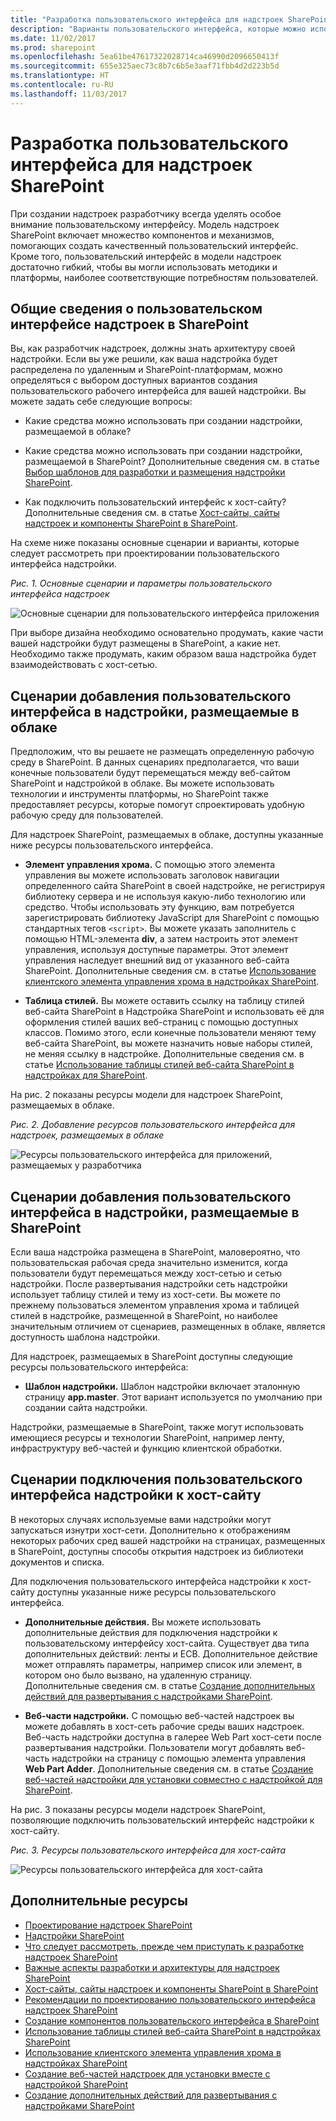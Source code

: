 ```yaml
---
title: "Разработка пользовательского интерфейса для надстроек SharePoint"
description: "Варианты пользовательского интерфейса, которые можно использовать при создании надстроек в SharePoint, включая сценарии пользовательского интерфейса в надстройках, размещаемых в облаке и в SharePoint."
ms.date: 11/02/2017
ms.prod: sharepoint
ms.openlocfilehash: 5ea61be47617322028714ca46990d2096650413f
ms.sourcegitcommit: 655e325aec73c8b7c6b5e3aaf71fbb4d2d223b5d
ms.translationtype: HT
ms.contentlocale: ru-RU
ms.lasthandoff: 11/03/2017
---
```

# <a name="ux-design-for-sharepoint-add-ins"></a>Разработка пользовательского интерфейса для надстроек SharePoint

При создании надстроек разработчику всегда уделять особое внимание пользовательскому интерфейсу. Модель надстроек SharePoint включает множество компонентов и механизмов, помогающих создать качественный пользовательский интерфейс. Кроме того, пользовательский интерфейс в модели надстроек достаточно гибкий, чтобы вы могли использовать методики и платформы, наиболее соответствующие потребностям пользователей.

<a name="SP15_UXdesignapps_overview"> </a>
## <a name="high-level-overview-of-add-in-ux-in-sharepoint"></a>Общие сведения о пользовательском интерфейсе надстроек в SharePoint

Вы, как разработчик надстроек, должны знать архитектуру своей надстройки. Если вы уже решили, как ваша надстройка будет распределена по удаленным и SharePoint-платформам, можно определяться с выбором доступных вариантов создания пользовательского рабочего интерфейса для вашей надстройки. Вы можете задать себе следующие вопросы:

- Какие средства можно использовать при создании надстройки, размещаемой в облаке?

- Какие средства можно использовать при создании надстройки, размещаемой в SharePoint? Дополнительные сведения см. в статье [Выбор шаблонов для разработки и размещения надстройки SharePoint](choose-patterns-for-developing-and-hosting-your-sharepoint-add-in.md).

- Как подключить пользовательский интерфейс к хост-сайту? Дополнительные сведения см. в статье [Хост-сайты, сайты надстроек и компоненты SharePoint в SharePoint](host-webs-add-in-webs-and-sharepoint-components-in-sharepoint.md).

На схеме ниже показаны основные сценарии и варианты, которые следует рассмотреть при проектировании пользовательского интерфейса надстройки.

*Рис. 1. Основные сценарии и параметры пользовательского интерфейса надстроек*

![Основные сценарии для пользовательского интерфейса приложения](../images/AppUX_landscape.png)
 
При выборе дизайна необходимо основательно продумать, какие части вашей надстройки будут размещены в SharePoint, а какие нет. Необходимо также продумать, каким образом ваша надстройка будет взаимодействовать с хост-сетью.

<a name="SP15_UXdesignapps_devhosted"> </a>
## <a name="add-in-ux-scenarios-in-cloud-hosted-add-ins"></a>Сценарии добавления пользовательского интерфейса в надстройки, размещаемые в облаке

Предположим, что вы решаете не размещать определенную рабочую среду в SharePoint. В данных сценариях предполагается, что ваши конечные пользователи будут перемещаться между веб-сайтом SharePoint и надстройкой в облаке. Вы можете использовать технологии и инструменты платформы, но SharePoint также предоставляет ресурсы, которые помогут спроектировать удобную рабочую среду для пользователей.

Для надстроек SharePoint, размещаемых в облаке, доступны указанные ниже ресурсы пользовательского интерфейса.

- **Элемент управления хрома.** С помощью этого элемента управления вы можете использовать заголовок навигации определенного сайта SharePoint в своей надстройке, не регистрируя библиотеку сервера и не используя какую-либо технологию или средство. Чтобы использовать эту функцию, вам потребуется зарегистрировать библиотеку JavaScript для SharePoint с помощью стандартных тегов `<script>`. Вы можете указать заполнитель с помощью HTML-элемента **div**, а затем настроить этот элемент управления, используя доступные параметры. Этот элемент управления наследует внешний вид от указанного веб-сайта SharePoint. Дополнительные сведения см. в статье [Использование клиентского элемента управления хрома в надстройках SharePoint](use-the-client-chrome-control-in-sharepoint-add-ins.md).

- **Таблица стилей.** Вы можете оставить ссылку на таблицу стилей веб-сайта SharePoint в Надстройка SharePoint и использовать её для оформления стилей ваших веб-страниц с помощью доступных классов. Помимо этого, если конечные пользователи меняют тему веб-сайта SharePoint, вы можете назначить новые наборы стилей, не меняя ссылку в надстройке. Дополнительные сведения см. в статье [Использование таблицы стилей веб-сайта SharePoint в надстройках для SharePoint](use-a-sharepoint-website-s-style-sheet-in-sharepoint-add-ins.md).
     
На рис. 2 показаны ресурсы модели для надстроек SharePoint, размещаемых в облаке.

*Рис. 2. Добавление ресурсов пользовательского интерфейса для надстроек, размещаемых в облаке*

![Ресурсы пользовательского интерфейса для приложений, размещаемых у разработчика](../images/AppUX_devhosted.png)

<a name="SP15_UXdesignapps_SPhosted"> </a>
## <a name="add-in-ux-scenarios-in-sharepoint-hosted-add-ins"></a>Сценарии добавления пользовательского интерфейса в надстройки, размещаемые в SharePoint

Если ваша надстройка размещена в SharePoint, маловероятно, что пользовательская рабочая среда значительно изменится, когда пользователи будут перемещаться между хост-сетью и сетью надстройки. После развертывания надстройки сеть надстройки использует таблицу стилей и тему из хост-сети. Вы можете по прежнему пользоваться элементом управления хрома и таблицей стилей в надстройке, размещенной в SharePoint, но наиболее значительным отличием от сценариев, размещенных в облаке, является доступность шаблона надстройки.

Для надстроек, размещаемых в SharePoint доступны следующие ресурсы пользовательского интерфейса:

- **Шаблон надстройки.** Шаблон надстройки включает эталонную страницу **app.master**. Этот вариант используется по умолчанию при создании сайта надстройки.

Надстройки, размещаемые в SharePoint, также могут использовать имеющиеся ресурсы и технологии SharePoint, например ленту, инфраструктуру веб-частей и функцию клиентской обработки.

<a name="SP15_UXdesignapps_connectingappUX"> </a>
## <a name="scenarios-for-connecting-the-add-in-ux-to-the-host-web"></a>Сценарии подключения пользовательского интерфейса надстройки к хост-сайту

В некоторых случаях используемые вами надстройки могут запускаться изнутри хост-сети. Дополнительно к отображениям некоторых рабочих сред вашей надстройки на страницах, размещенных в SharePoint, доступны способы открытия надстроек из библиотеки документов и списка.

Для подключения пользовательского интерфейса надстройки к хост-сайту доступны указанные ниже ресурсы пользовательского интерфейса.

- **Дополнительные действия.** Вы можете использовать дополнительные действия для подключения надстройки к пользовательскому интерфейсу хост-сайта. Существует два типа дополнительных действий: ленты и ECB. Дополнительное действие может отправлять параметры, например список или элемент, в котором оно было вызвано, на удаленную страницу. Дополнительные сведения см. в статье [Создание дополнительных действий для развертывания с надстройками SharePoint](create-custom-actions-to-deploy-with-sharepoint-add-ins.md).   
 
- **Веб-части надстройки.** С помощью веб-частей надстроек вы можете добавлять в хост-сеть рабочие среды ваших надстроек. Веб-часть надстройки доступна в галерее Web Part хост-сети после развертывания надстройки. Пользователи могут добавлять веб-часть надстройки на страницу с помощью элемента управления **Web Part Adder**. Дополнительные сведения см. в статье [Создание веб-частей надстройки для установки совместно с надстройкой для SharePoint](create-add-in-parts-to-install-with-your-sharepoint-add-in.md).
    
На рис. 3 показаны ресурсы модели надстроек SharePoint, позволяющие подключить пользовательский интерфейс надстройки к хост-сайту.

*Рис. 3. Ресурсы пользовательского интерфейса для хост-сайта*

![Ресурсы пользовательского интерфейса для хост-сайта](../images/AppUX_hostweb.png)

## <a name="additional-resources"></a>Дополнительные ресурсы
<a name="SP15_UXdesignapps_addresources"> </a>

-  [Проектирование надстроек SharePoint](design-sharepoint-add-ins.md)
-  [Надстройки SharePoint](sharepoint-add-ins.md)
-  [Что следует рассмотреть, прежде чем приступать к разработке надстроек SharePoint](three-ways-to-think-about-design-options-for-sharepoint-add-ins.md)
-  [Важные аспекты разработки и архитектуры для надстроек SharePoint](important-aspects-of-the-sharepoint-add-in-architecture-and-development-landscap.md)
-  [Хост-сайты, сайты надстроек и компоненты SharePoint в SharePoint](host-webs-add-in-webs-and-sharepoint-components-in-sharepoint.md)
-  [Рекомендации по проектированию пользовательского интерфейса надстроек SharePoint](sharepoint-add-ins-ux-design-guidelines.md)
-  [Создание компонентов пользовательского интерфейса в SharePoint](create-ux-components-in-sharepoint.md)
-  [Использование таблицы стилей веб-сайта SharePoint в надстройках SharePoint](use-a-sharepoint-website-s-style-sheet-in-sharepoint-add-ins.md)
-  [Использование клиентского элемента управления хрома в надстройках SharePoint](use-the-client-chrome-control-in-sharepoint-add-ins.md)
-  [Создание веб-частей надстроек для установки вместе с надстройкой SharePoint](create-add-in-parts-to-install-with-your-sharepoint-add-in.md)
-  [Создание дополнительных действий для развертывания с надстройками SharePoint](create-custom-actions-to-deploy-with-sharepoint-add-ins.md)
    
 

